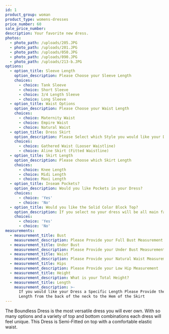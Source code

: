 ```yaml
---
id: 1
product_group: woman
product_type: womens-dresses
price_number: 60
sale_price_number:
description: Your favorite new dress.
photos:
  - photo_path: /uploads/205.JPG
  - photo_path: /uploads/201.JPG
  - photo_path: /uploads/050.JPG
  - photo_path: /uploads/090.JPG
  - photo_path: /uploads/213-b.JPG
options:
  - option_title: Sleeve Length
    option_description: Please Choose your Sleeve Length
    choices:
      - choice: Tank Sleeve
      - choice: Short Sleeve
      - choice: 3/4 Length Sleeve
      - choice: Long Sleeve
  - option_title: Waist Options
    option_description: Please Choose your Waist Length
    choices:
      - choice: Maternity Waist
      - choice: Empire Waist
      - choice: Natural Waist
  - option_title: Dress Skirt
    option_description: Please Select which Style you would like your Dress Skirt
    choices:
      - choice: Gathered Waist (Looser Waistline)
      - choice: Aline Skirt (Fitted Waistline)
  - option_title: Skirt Length
    option_description: Please choose which Skirt Length
    choices:
      - choice: Knee Length
      - choice: Midi Length
      - choice: Maxi Length
  - option_title: Inseam Pockets?
    option_description: Would you like Pockets in your Dress?
    choices:
      - choice: 'Yes'
      - choice: 'No'
  - option_title: Would you like the Solid Color Block Top?
    option_description: If you select no your dress will be all main fabric
    choices:
      - choice: 'Yes'
      - choice: 'No'
measurements:
  - measurement_title: Bust
    measurement_description: Please Provide your Full Bust Measurement
  - measurement_title: Under Bust
    measurement_description: Please Provide your Under Bust Measurement
  - measurement_title: Waist
    measurement_description: Please Provide your Natural Waist Measurement
  - measurement_title: Hips
    measurement_description: Please Provide your Low Hip Measurement
  - measurement_title: Height
    measurement_description: What is your Total Height?
  - measurement_title: Length
    measurement_description: >-
      If you would like your Dress a Specific Length Please Provide the total
      Length from the back of the neck to the Hem of the Skirt
---
```



The Boundless Dress is the most versatile dress you will ever own. With so many options and a variety of top and bottom combinations each dress will feel unique. This Dress is Semi-Fitted on top with a comfortable elastic waist.